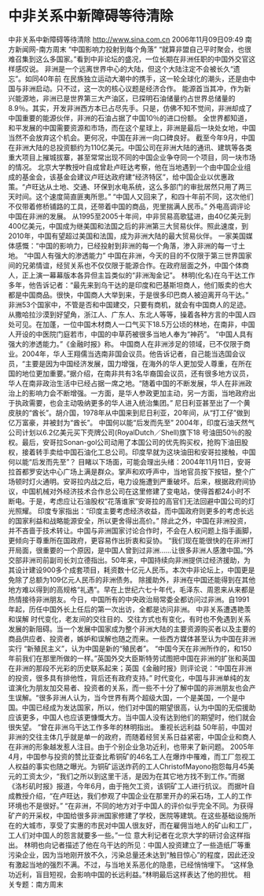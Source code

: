 # 中非关系中新障碍等待清除

中非关系中新障碍等待清除
http://www.sina.com.cn 2006年11月09日09:49 南方新闻网-南方周末
“中国影响力投射到每个角落”
“就算非盟自己平时聚会，也很难召集到这么多国家。”看到中非论坛的盛况，一位长期在非洲任职的中国外交官这样感叹说。
非洲是一个远离世界中心的大陆，但这个大陆注定不会被长久“遗忘”。如同40年前
在民族独立运动大潮中的携手，这一轮全球化的潮头，还是由中国与非洲启动。只不过，这一次的核心议题是经济合作。
能源首当其冲，作为新兴能源地，非洲已是世界第三大产油区，已探明石油储量约占世界总储量的8.9％。其实，开发非洲西方本已占尽先手。只是，仿佛不知不觉间，非洲却成了中国重要的能源伙伴，非洲的石油占据了中国10％的进口份额。
全世界都知道，和平发展的中国需要资源和市场，而在这个星球上，非洲是最后一块处女地，中国当然不会放弃这个机会。更何况，中国在非洲一向口碑良好。
截至今年9月，中国在非洲大陆的总投资额约为110亿美元。中国公司在非洲大陆的通讯、建筑等各类重大项目上摧城拔寨，甚至常常出现不同的中国企业争夺同一个项目，同一块市场的情况。
北京大学教授叶自成曾赴卢旺达考察，他在当地遇到一个由中国企业组成的基金会，该基金会建议卢旺达政府建“经济特区”，给中国企业以优惠政策。“卢旺达从土地、交通、环保到水电系统，这么多部门的审批居然只用了两三天时间。这个速度简直匪夷所思。”
“中国人又回来了，和四十年前不同，这次他们不仅带着修桥铺路的工具，还带着中国的商品，兜里揣满人民币。” 外电高调评论中国在非洲的发展。
从1995至2005十年间，中非贸易高歌猛进，由40亿美元到400亿美元，中国成为继美国和法国之后的非洲第三大贸易伙伴。照此速度，到2010年，中国有望超过美国和法国，成为非洲大陆的最大贸易伙伴。
一家美国媒体感慨：“中国的影响力，已经投射到非洲的每一个角落，渗入非洲的每一寸土地。
“中国人有强大的渗透能力”
中国在非洲，今天的目的不仅限于第三世界国家间的兄弟情谊，经贸关系也不仅仅限于能源合作。在政府层面之外，中国个体商人，正上演一幕幕版本各异但主旨类似的“非洲淘金记”。
林明(化名)在乌干达工作多年，他告诉记者：“最先来到乌干达的是印度和巴基斯坦商人，他们贩卖的也大都是中国商品。很快，中国商人大举到来，于是很多印巴商人被迫离开乌干达。”
非洲53个国家中，不管是否和中国建交，只要有商机，就会有中国商人的足迹。从撒哈拉沙漠到好望角，浙江人、广东人、东北人等等，操着各种方言的中国人四处可见。在加蓬，一位中国木材商人一口气买下18.5万公顷的林地，在南非，中国人开设的中医院门庭若市，中国的中草药被很多当地人奉为“神药”。
“中国人具有强大的渗透能力。”《金融时报》称。
中国商人在非洲涉足的领域，已不仅限于商业。2004年，华人王翔儒当选南非国会议员。他告诉记者，自己能当选国会议员，“主要是因为中国经济发展，国力增强，在海外的华人更加受人尊重，在所在国的地位更加重要。”据介绍，在南非共有3名华裔国会议员，还有很多地方议员，华人在南非政治生活中已经占据一席之地。“随着中国的不断发展，华人在非洲政治上的影响力会不断增强。一方面，是华人参政更加主动，另一方面，当地政府出于执政需要，也会主动吸纳更多的华人进入统治集团。”
尼日利亚甚至出了一个黄皮肤的“酋长”。胡介国，1978年从中国来到尼日利亚，20年间，从“打工仔”做到亿万富豪，并被封为“酋长”。
中国何以能“后发而先至”
2004年，印度石油天然气公司计划以6.2亿美元买下壳牌公司(RoyalDutch／Shell)旗下18 号油田50％的股权。最后，安哥拉Sonan-gol公司动用了本国公司的优先购买权，抢购下油田股权，接着转手卖给中国石油化工总公司。印度早就为这块油田和安哥拉接触，中国何以能“后发而先至”？
目睹以下场面，可能会理出头绪：2004年11月11日，安哥拉首都罗安达中心广场上满是群众。掌声和欢呼声中，当地官员按下按钮，整个广场顿时灯火通明。安哥拉内战之后，电力设施遭到严重破坏。后来，根据政府间协议，中国机械对外经济技术合作总公司在这里修建了变电站，使得首都24小时不断电。于是，考虑应让石油股权“花落谁家”安哥拉的高官们无法回避中国公司的灯光照耀。
印度专家指出：“印度主要考虑经济收益，而中国政府则更多的考虑长远的国家利益和战略能源安全，所以更舍得出高价。”
除此之外，中国在非洲投资，并不吝啬于技术转让。中国与非洲国家讨论合作时，不会在人权问题上指手画脚，更倾向于尊重所在国政府，更容易作出折衷和妥协。
“我们现在能很快的在非洲打开局面，很重要的一个原因，是中国人曾到过非洲……让很多非洲人感激中国。”外交部非洲司前副司长刘立德指出。50年来，中国持续向非洲提供过经济援助，为其设计建设900多个成套项目，耗资数十亿元人民币。本次中非论坛上，中国更是免除了总额为109亿元人民币的非洲债务。
除援助外，非洲在中国还能得到在其他地方难以得到的高规格“礼遇”。早在上世纪六七十年代，毛泽东、周恩来从来都是热情接待非洲朋友。今日，中国所有的中央政治局常委全都访问过非洲。自1991年起，历任中国外长上任后的第一次出访，全都是访问非洲。
中非关系遭遇艳羡和误解
时代变化，老友间的交往目的、交往方式也有变化，有时也不免遇到关系发展的新阻碍。当一个发展中国家成为整个非洲大陆的主要资源购买者以及主要的商品供应者、投资者，嫉妒和误解也随之而来。一些西方媒体甚至认为中国在非洲实行 “新殖民主义”，认为中国是新的“殖民者”。
“中国今天在非洲所作的，和150年前我们在那里所做的一样。”英国外交大臣斯特劳试图把中国在非洲的扩张和英国在非洲的那段不光彩的历史联系起来；英国《金融时报》则评论说：“中国在非洲的投资，很多具有排他性，背后还有政府支持。”
时代变化，中国与非洲单纯的友谊演化为朋友加交易者、投资者的关系，而一些不十分了解中国的非洲朋友也会产生误解。“很多非洲人认为，当今世界有两个超级大国，一个是美国，一个是中国。中国已经成为发达国家，所以，他们对中国的期望很高，认为中国的无偿援助应该更多，中国人也应该更慷慨大方。当中国人没有达到他们的期望时，他们就会很失望。 ”曾在非洲乌干达工作多年的林明指出。
重视长远利益
50年前，中国对非洲的交往主体几乎就是单一的政府，而随着经贸关系日益紧密，中国企业和商人在非洲的形象越发惹人注目。由于个别企业急功近利，也带来了新问题。
2005年4月，中国参与投资的赞比亚查比希铜矿的46名工人在爆炸中罹难，而工厂忽视工人权益的事实也随之曝光。为铜矿运送炸药的工人ChristofMayono抱怨每月45美元的工资太少，“我们之所以到这里干活，是因为在其它地方找不到工作。”而据《洛杉矶时报》报道，今年6月，由于拖欠工资，该铜矿工人进行抗议。
而据叶自成教授介绍，“在卢旺达，我们参观了中国企业在那里开办的采石场，工人的工作环境也不是很好。”
“在非洲，不同的地方对于中国人的评价似乎完全不同。为获得矿产的开采权，中国给很多非洲国家修建了学校，医院等建筑。在这些基础设施所在的大城市，享受了实惠的市民对中国人很友好，而在雇佣当地人的矿山和工厂，工人们对中国人的怨言就要多一些。”一位
意大利记者在北京大学的研讨会这样指出。
林明也向记者描述了他在乌干达的所见：中国人投资建立了一些造纸厂等重污染企业，因为当地刚开放不久，污染总量还未达到“触目惊心”的程度，因此还没有激起当地的强烈不满。不过，与当地关系恶化的隐患，已经悄悄埋下。
“这样急功近利，盲目短视，会影响中国的长远利益。”林明最后这样表达了他的担忧。
相关专题：南方周末 

